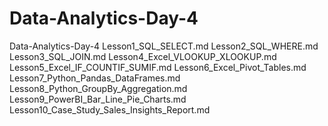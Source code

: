 # Data-Analytics-Day-4
Data-Analytics-Day-4  Lesson1_SQL_SELECT.md  Lesson2_SQL_WHERE.md   Lesson3_SQL_JOIN.md Lesson4_Excel_VLOOKUP_XLOOKUP.md  Lesson5_Excel_IF_COUNTIF_SUMIF.md  Lesson6_Excel_Pivot_Tables.md  Lesson7_Python_Pandas_DataFrames.md   Lesson8_Python_GroupBy_Aggregation.md  Lesson9_PowerBI_Bar_Line_Pie_Charts.md   Lesson10_Case_Study_Sales_Insights_Report.md
